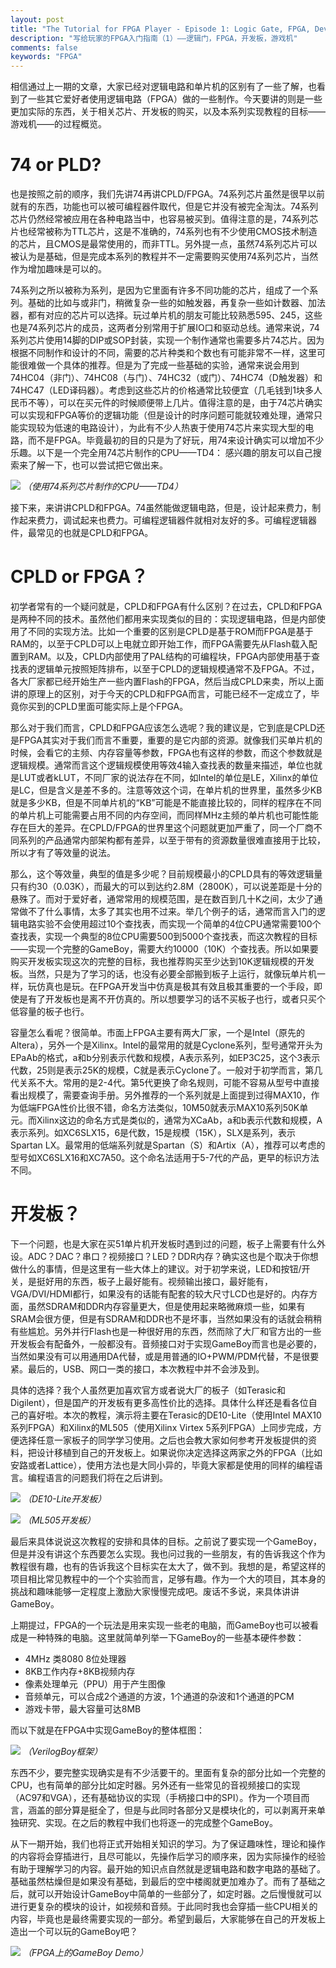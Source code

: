 ```yaml
---
layout: post
title: "The Tutorial for FPGA Player - Episode 1: Logic Gate, FPGA, Development Board, Game Console"
description: "写给玩家的FPGA入门指南（1）——逻辑门，FPGA，开发板，游戏机"
comments: false
keywords: "FPGA"
---
```


相信通过上一期的文章，大家已经对逻辑电路和单片机的区别有了一些了解，也看到了一些其它爱好者使用逻辑电路（FPGA）做的一些制作。今天要讲的则是一些更加实际的东西，关于相关芯片、开发板的购买，以及本系列实现教程的目标——游戏机——的过程概览。

# 74 or PLD?

也是按照之前的顺序，我们先讲74再讲CPLD/FPGA。74系列芯片虽然是很早以前就有的东西，功能也可以被可编程器件取代，但是它并没有被完全淘汰。74系列芯片仍然经常被应用在各种电路当中，也容易被买到。值得注意的是，74系列芯片也经常被称为TTL芯片，这是不准确的，74系列也有不少使用CMOS技术制造的芯片，且CMOS是最常使用的，而非TTL。另外提一点，虽然74系列芯片可以被认为是基础，但是完成本系列的教程并不一定需要购买使用74系列芯片，当然作为增加趣味是可以的。

74系列之所以被称为系列，是因为它里面有许多不同功能的芯片，组成了一个系列。基础的比如与或非门，稍微复杂一些的如触发器，再复杂一些如计数器、加法器，都有对应的芯片可以选择。玩过单片机的朋友可能比较熟悉595、245，这些也是74系列芯片的成员，这两者分别常用于扩展IO口和驱动总线。通常来说，74系列芯片使用14脚的DIP或SOP封装，实现一个制作通常也需要多片74芯片。因为根据不同制作和设计的不同，需要的芯片种类和个数也有可能非常不一样，这里可能很难做一个具体的推荐。但是为了完成一些基础的实验，通常来说会用到74HC04（非门）、74HC08（与门）、74HC32（或门）、74HC74（D触发器）和74HC47（LED译码器）。考虑到这些芯片的价格通常比较便宜（几毛钱到1块多人民币不等），可以在买元件的时候顺便带上几片。值得注意的是，由于74芯片确实可以实现和FPGA等价的逻辑功能（但是设计的时序问题可能就较难处理，通常只能实现较为低速的电路设计），为此有不少人热衷于使用74芯片来实现大型的电路，而不是FPGA。毕竟最初的目的只是为了好玩，用74来设计确实可以增加不少乐趣。以下是一个完全用74芯片制作的CPU——TD4： 感兴趣的朋友可以自己搜索来了解一下，也可以尝试把它做出来。

![](//panzhifei.fun/img/2021/02/22/1/TD4.jpg)
*（使用74系列芯片制作的CPU——TD4）*

接下来，来讲讲CPLD和FPGA。74虽然能做逻辑电路，但是，设计起来费力，制作起来费力，调试起来也费力。可编程逻辑器件就相对友好的多。可编程逻辑器件，最常见的也就是CPLD和FPGA。

# CPLD or FPGA？

初学者常有的一个疑问就是，CPLD和FPGA有什么区别？在过去，CPLD和FPGA是两种不同的技术。虽然他们都用来实现类似的目的：实现逻辑电路，但是内部使用了不同的实现方法。比如一个重要的区别是CPLD是基于ROM而FPGA是基于RAM的，以至于CPLD可以上电就立即开始工作，而FPGA需要先从Flash载入配置到RAM。以及，CPLD内部使用了PAL结构的可编程块，FPGA内部使用基于查找表的逻辑单元按照矩阵排布，以至于CPLD的逻辑规模通常不及FPGA。不过，各大厂家都已经开始生产一些内置Flash的FPGA，然后当成CPLD来卖，所以上面讲的原理上的区别，对于今天的CPLD和FPGA而言，可能已经不一定成立了，毕竟你买到的CPLD里面可能实际上是个FPGA。

那么对于我们而言，CPLD和FPGA应该怎么选呢？我的建议是，它到底是CPLD还是FPGA其实对于我们而言不重要，重要的是它内部的资源。就像我们买单片机的时候，会看它的主频、内存容量等参数，FPGA也有这样的参数，而这个参数就是逻辑规模。通常而言这个逻辑规模使用等效4输入查找表的数量来描述，单位也就是LUT或者kLUT，不同厂家的说法存在不同，如Intel的单位是LE，Xilinx的单位是LC，但是含义是差不多的。注意等效这个词，在单片机的世界里，虽然多少KB就是多少KB，但是不同单片机的“KB”可能是不能直接比较的，同样的程序在不同的单片机上可能需要占用不同的内存空间，而同样MHz主频的单片机也可能性能存在巨大的差异。在CPLD/FPGA的世界里这个问题就更加严重了，同一个厂商不同系列的产品通常内部架构都有差异，以至于带有的资源数量很难直接用于比较，所以才有了等效量的说法。

那么，这个等效量，典型的值是多少呢？目前规模最小的CPLD具有的等效逻辑量只有约30（0.03K），而最大的可以到达约2.8M（2800K），可以说差距是十分的悬殊了。而对于爱好者，通常常用的规模范围，是在数百到几十K之间，太少了通常做不了什么事情，太多了其实也用不过来。举几个例子的话，通常而言入门的逻辑电路实验不会使用超过10个查找表，而实现一个简单的4位CPU通常需要100个查找表，实现一个典型的8位CPU需要500到5000个查找表，而这次教程的目标——实现一个完整的GameBoy，需要大约10000（10K）个查找表。所以如果要购买开发板实现这次的完整的目标，我也推荐购买至少达到10K逻辑规模的开发板。当然，只是为了学习的话，也没有必要全部搬到板子上运行，就像玩单片机一样，玩仿真也是玩。在FPGA开发当中仿真是极其有效且极其重要的一个手段，即使是有了开发板也是离不开仿真的。所以想要学习的话不买板子也行，或者只买个低容量的板子也行。

容量怎么看呢？很简单。市面上FPGA主要有两大厂家，一个是Intel（原先的Altera），另外一个是Xilinx。Intel的最常用的就是Cyclone系列，型号通常开头为EPaAb的格式，a和b分别表示代数和规模，A表示系列，如EP3C25，这个3表示代数，25则是表示25K的规模，C就是表示Cyclone了。一般对于初学而言，第几代关系不大。常用的是2-4代。第5代更换了命名规则，可能不容易从型号中直接看出规模了，需要查询手册。另外推荐的一个系列就是上面提到过得MAX10，作为低端FPGA性价比很不错，命名方法类似，10M50就表示MAX10系列50K单元。而Xilinx这边的命名方式是类似的，通常为XCaAb，a和b表示代数和规模，A表示系列。如XC6SLX15，6是代数，15是规模（15K），SLX是系列，表示Spartan LX。最常用的低端系列就是Spartan（S）和Artix（A），推荐可以考虑的型号如XC6SLX16和XC7A50。这个命名法适用于5-7代的产品，更早的标识方法不同。

# 开发板？

下一个问题，也是大家在买51单片机开发板时遇到过的问题，板子上需要有什么外设。ADC？DAC？串口？视频接口？LED？DDR内存？确实这也是个取决于你想做什么的事情，但是这里有一些大体上的建议。对于初学来说，LED和按钮/开关，是挺好用的东西，板子上最好能有。视频输出接口，最好能有，VGA/DVI/HDMI都行，如果没有的话能有配套的较大尺寸LCD也是好的。内存方面，虽然SDRAM和DDR内存容量更大，但是使用起来略微麻烦一些，如果有SRAM会很方便，但是有SDRAM和DDR也不是坏事，当然如果没有的话就会稍稍有些尴尬。另外并行Flash也是一种很好用的东西，然而除了大厂和官方出的一些开发板会有配备外，一般都没有。音频接口对于实现GameBoy而言也是必要的，当然如果没有可以用通用DA代替，或是用普通的IO+PWM/PDM代替，不是很要紧。最后的，USB、网口一类的接口，本次教程中并不会涉及到。

具体的选择？我个人虽然更加喜欢官方或者说大厂的板子（如Terasic和Digilent），但是国产的开发板有更多高性价比的选择。具体什么样还是看各位自己的喜好啦。本次的教程，演示将主要在Terasic的DE10-Lite（使用Intel MAX10系列FPGA）和Xilinx的ML505（使用Xilinx Virtex 5系列FPGA）上同步完成，方便选择任意一家板子的同学学习使用。之后也会教大家如何参考开发板提供的资料，把设计移植到自己的开发板上。如果说你决定选择这两家之外的FPGA（比如安路或者Lattice），使用方法也是大同小异的，毕竟大家都是使用的同样的编程语言。编程语言的问题我们将在之后讲到。

![](//panzhifei.fun/img/2021/02/22/1/de10-lite.jpg)
*（DE10-Lite开发板）*

![](//panzhifei.fun/img/2021/02/22/1/ml505.jpg)
*（ML505开发板）*

最后来具体说说这次教程的安排和具体的目标。之前说了要实现一个GameBoy，但是并没有讲这个东西要怎么实现。我也问过我的一些朋友，有的告诉我这个作为教程很有趣，也有的告诉我这个目标实在太大了，做不到。我想的是，希望这样的项目相比常见教程中的一个个实验而言，足够有趣。作为一个大的项目，其本身的挑战和趣味能够一定程度上激励大家慢慢完成吧。废话不多说，来具体讲讲GameBoy。

上期提过，FPGA的一个玩法是用来实现一些老的电脑，而GameBoy也可以被看成是一种特殊的电脑。这里就简单列举一下GameBoy的一些基本硬件参数：

- 4MHz 类8080 8位处理器
- 8KB工作内存+8KB视频内存
- 像素处理单元（PPU）用于产生图像
- 音频单元，可以合成2个通道的方波，1个通道的杂波和1个通道的PCM
- 游戏卡带，最大容量可达8MB

而以下就是在FPGA中实现GameBoy的整体框图：

![](//panzhifei.fun/img/2021/02/22/1/verilogboy_architecture.png)
*（VerilogBoy框架）*

东西不少，要完整实现确实是有不少活要干的。里面有复杂的部分比如一个完整的CPU，也有简单的部分比如定时器。另外还有一些常见的音视频接口的实现（AC97和VGA），还有基础协议的实现（手柄接口中的SPI）。作为一个项目而言，涵盖的部分算是挺全了，但是与此同时各部分又是模块化的，可以剥离开来单独研究、实现。在之后的教程中我们也将逐一的完成整个GameBoy。

从下一期开始，我们也将正式开始相关知识的学习。为了保证趣味性，理论和操作的内容将会穿插进行，且尽可能以，先操作后学习的顺序来，因为实际操作的经验有助于理解学习的内容。最开始的知识点自然就是逻辑电路和数字电路的基础了。基础虽然枯燥但是如果没有基础，到最后的空中楼阁就更加难办了。而有了基础之后，就可以开始设计GameBoy中简单的一些部分了，如定时器。之后慢慢就可以进行更复杂的模块的设计，如视频和音频。于此同时我也会穿插一些CPU相关的内容，毕竟也是最终需要实现的一部分。希望到最后，大家能够在自己的开发板上造出一个可以玩的GameBoy吧？

![](//panzhifei.fun/img/2021/02/22/1/gbdemo.jpg)
*（FPGA上的GameBoy Demo）*

